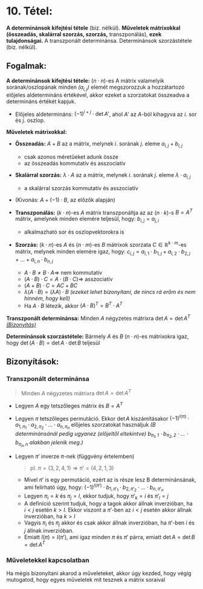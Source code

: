 # 10. Tétel:
**A determinánsok kifejtési tétele** (biz. nélkül). **Műveletek mátrixokkal (összeadás, skalárral szorzás, szorzás,** transzponálás), **ezek tulajdonságai.** A transzponált determinánsa. Determinánsok szorzástétele (biz. nélkül).

## Fogalmak:
**A determinánsok kifejtési tétele:** $(n \cdot n)$-es A mátrix valamelyik sorának/oszlopának minden *($a_{i,j}$)* elemét megszorozzuk a hozzátartozó előjeles aldetermináns értékével, akkor ezeket a szorzatokat összeadva a determináns értékét kapjuk.

- Előjeles aldetermináns: $(-1)^{i+j} \cdot \det A'$, ahol $A'$ az $A$-ból kihagyva az $i$. sor és $j$. oszlop. 

**Műveletek mátrixokkal:**

- **Összeadás:** $A+B$ az a mátrix, melynek $i.$ sorának $j.$ eleme $a_{i,j}+b_{i,j}$
    - csak azonos méretűeket adunk össze
    - az összeadás kommutatív és asszociatív

- **Skalárral szorzás:** $\lambda \cdot A$ az a mátrix, melynek $i.$ sorának $j.$ eleme $\lambda \cdot a_{i,j}$
    - a skalárral szorzás kommutatív és asszociatív
- (Kivonás: $A + (-1) \cdot B$, az előzők alapján)

- **Transzponálás:** $(k \cdot n)$-es $A$ mátrix transzponáltja az az $(n \cdot k)$-s $B = A^T$ mátrix, 
    amelynek minden elemére teljesül, hogy: $b_{i,j}=a_{j,i}$
    - alkalmazható sor és oszlopvektorokra is

- **Szorzás:** $(k \cdot n)$-es $A$ és $(n \cdot m)$-es $B$ mátrixok szorzata $C \in \mathbb{R}^{k \cdot m}$-es mátrix, melynek minden elemére igaz, hogy: 
    $c_{i,j} = a_{i,1} \cdot b_{1,j} + a_{i,2} \cdot b_{2,j }+...+ a_{i,n} \cdot b_{n,j}$
    - $A \cdot B \neq B \cdot A \Rightarrow$ nem kommutatív
    - $(A \cdot B) \cdot C = A \cdot (B \cdot C) \Rightarrow$ asszociatív
    - $(A+B) \cdot C = AC + BC$
    - $\lambda(A \cdot B) = (\lambda A) \cdot B$
    *(ezeket lehet bizonyítani, de nincs rá erőm és nem hinném, hogy kell)*
    - Ha $A \cdot B$ létezik, akkor $(A \cdot B)^T = B^T \cdot A^T$

**Transzponált determinánsa:** Minden $A$ négyzetes mátrixra $\det A = \det A^T$
[*(Bizonyítás)*](#transzponált-determinánsa)

**Determinánsok szorzástétele:** Bármely $A$ és $B$ $(n \cdot n)$-es mátrixokra igaz, hogy $\det(A \cdot B)=\det A \cdot \det B$ teljesül

## Bizonyítások:

### Transzponált determinánsa
> Minden $A$ négyzetes mátrixra $\det A = \det A^T$

- Legyen $A$ egy tetszőleges mátrix és $B = A^T$
- Legyen $\pi$ tetszőleges permutáció. 
  Ekkor $\det A$ kiszámításakor $(-1)^{I(\pi)} \cdot a_{1,\pi_1} \cdot a_{2,\pi_2}\cdot ... \cdot a_{n,\pi_n}$ előjeles szorzatokat használjuk
  *($B$ determinánsánál pedig ugyanez (előjeltől eltekintve) $b_{\pi_1,1} \cdot b_{\pi_2,2} \cdot ... \cdot b_{\pi_n,n}$ alakban jelenik meg.)*
- Legyen $\pi'$ inverze $\pi$-nek (függvény értelemben)
  > pl. $\pi =(3,2,4,1) \Rightarrow \pi'=(4,2,1,3)$

  - Mivel $\pi'$ is egy permutáció, ezért az is része lesz B determinánsának, ami felírható úgy, hogy: $(-1)^{I(\pi')} \cdot b_{1, \pi'_1} \cdot b_{2, \pi'_2} \cdot ... \cdot b_{n, \pi'_n}$
  - Legyen $\pi_i = k$ és $\pi_j = l$, ekkor tudjuk, hogy $\pi'_k = i$ és $\pi'_l = j$
  - A definíció szerint tudjuk, hogy a tagok akkor állnak inverzióban, ha $i < j$ esetén $k > l$. Ekkor viszont a $\pi'$-ben az $i < j$ esetén akkor állnak inverzióban, ha $k > l$
  - Vagyis $\pi_i$ és $\pi_j$ akkor és csak akkor állnak inverzióban, ha $\pi'$-ben $i$ és $j$ állnak inverzióban.
  - Emiatt $I(\pi) = I(\pi')$, ami igaz minden $\pi$ és $\pi'$ párra, emiatt $\det A = \det B = \det A^T$

### Műveletekkel kapcsolatban
Ha mégis bizonyítani akarod a műveleteket, akkor úgy kezded, hogy végig mutogatod, hogy egyes műveletek mit tesznek a mátrix soraival

